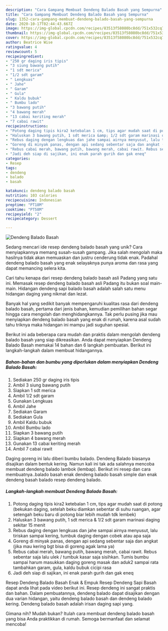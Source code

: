 ```yaml
---
description: "Cara Gampang Membuat Dendeng Balado Basah yang Sempurna"
title: "Cara Gampang Membuat Dendeng Balado Basah yang Sempurna"
slug: 1352-cara-gampang-membuat-dendeng-balado-basah-yang-sempurna
date: 2020-10-17T02:44:43.667Z
image: https://img-global.cpcdn.com/recipes/83513f58080bc8dd/751x532cq70/dendeng-balado-basah-foto-resep-utama.jpg
thumbnail: https://img-global.cpcdn.com/recipes/83513f58080bc8dd/751x532cq70/dendeng-balado-basah-foto-resep-utama.jpg
cover: https://img-global.cpcdn.com/recipes/83513f58080bc8dd/751x532cq70/dendeng-balado-basah-foto-resep-utama.jpg
author: Beatrice Wise
ratingvalue: 4
reviewcount: 5
recipeingredient:
- "250 gr daging iris tipis"
- "3 siung bawang putih"
- "1 sdt merica"
- "1/2 sdt garam"
- " Lengkuas"
- " Jahe"
- " Garam"
- " Gula"
- " Kaldu bubuk"
- " Bumbu lado"
- "3 bawang putih"
- "4 bawang merah"
- "13 cabai keriting merah"
- "7 cabai rawit"
recipeinstructions:
- "Potong daging tipis kira2 ketebalan 1 cm, tips agar mudah saat di potong (bekukan daging, setelah beku diamkan sebentar di suhu ruangan, agar setengah beku baru di potong biar lebih mudah tdk lembek)"
- "Haluskan 3 bawang putih, 1 sdt merica &amp; 1/2 sdt garam marinasi daging sekitar 15 menit"
- "Rebus daging dengan lengkuas dan jahe sampai airnya menyusut, lalu tiriskan sampai kering, tumbuk daging dengan cobek atau apa saja"
- "Goreng di minyak panas, dengan api sedang sebentar saja dan angkat (jika mau kering bgt bisa di goreng agak lama ya)"
- "Rebus cabai merah, bawang putih, bawang merah, cabai rawit. Rebus sebentar saja lalu ulek / tumbuk kasar saja sisihkan. Tumis bumbu sampai harum masukkan daging goreng masak dan aduk2 sampai rata tambahkan garam, gula, kaldu bubuk cicipi rasa"
- "Jadi deh siap di sajikan, ini enak parah gurih dan gak eneq"
categories:
- Resep
tags:
- dendeng
- balado
- basah

katakunci: dendeng balado basah 
nutrition: 103 calories
recipecuisine: Indonesian
preptime: "PT18M"
cooktime: "PT58M"
recipeyield: "2"
recipecategory: Dessert

---
```



![Dendeng Balado Basah](https://img-global.cpcdn.com/recipes/83513f58080bc8dd/751x532cq70/dendeng-balado-basah-foto-resep-utama.jpg)

Sedang mencari ide resep dendeng balado basah yang unik? Cara menyiapkannya memang susah-susah gampang. Jika salah mengolah maka hasilnya tidak akan memuaskan dan justru cenderung tidak enak. Padahal dendeng balado basah yang enak selayaknya punya aroma dan rasa yang dapat memancing selera kita.

Cari tahu kenapa dari resep dendeng balado basah asli Padang yang satu ini. Memasak resep dendeng balado basah asli Padang itu bukan soal main-main. Hidangan dendeng sapi balado basah adalah salah satu menu hidangan daging yang nikmat dan lezat.

Banyak hal yang sedikit banyak mempengaruhi kualitas rasa dari dendeng balado basah, pertama dari jenis bahan, kemudian pemilihan bahan segar hingga cara mengolah dan menghidangkannya. Tak perlu pusing jika mau menyiapkan dendeng balado basah yang enak di rumah, karena asal sudah tahu triknya maka hidangan ini mampu jadi suguhan spesial.


Berikut ini ada beberapa cara mudah dan praktis dalam mengolah dendeng balado basah yang siap dikreasikan. Anda dapat menyiapkan Dendeng Balado Basah memakai 14 bahan dan 6 langkah pembuatan. Berikut ini langkah-langkah dalam membuat hidangannya.

<!--inarticleads1-->

##### Bahan-bahan dan bumbu yang diperlukan dalam menyiapkan Dendeng Balado Basah:

1. Sediakan 250 gr daging iris tipis
1. Ambil 3 siung bawang putih
1. Siapkan 1 sdt merica
1. Ambil 1/2 sdt garam
1. Gunakan  Lengkuas
1. Ambil  Jahe
1. Sediakan  Garam
1. Sediakan  Gula
1. Ambil  Kaldu bubuk
1. Ambil  Bumbu lado
1. Siapkan 3 bawang putih
1. Siapkan 4 bawang merah
1. Gunakan 13 cabai keriting merah
1. Ambil 7 cabai rawit


Daging goreng ini lalu diberi bumbu balado. Dendeng Balado biasanya disajikan dalam bentuk kering. Namun kali ini tak ada salahnya mencoba membuat dendeng balado lambok (lembap). Berikut ini resep dan cara membuatnya..balado basah enak dendeng balado basah simple dan enak dendeng basah balado resep dendeng balado. 

<!--inarticleads2-->

##### Langkah-langkah membuat Dendeng Balado Basah:

1. Potong daging tipis kira2 ketebalan 1 cm, tips agar mudah saat di potong (bekukan daging, setelah beku diamkan sebentar di suhu ruangan, agar setengah beku baru di potong biar lebih mudah tdk lembek)
1. Haluskan 3 bawang putih, 1 sdt merica &amp; 1/2 sdt garam marinasi daging sekitar 15 menit
1. Rebus daging dengan lengkuas dan jahe sampai airnya menyusut, lalu tiriskan sampai kering, tumbuk daging dengan cobek atau apa saja
1. Goreng di minyak panas, dengan api sedang sebentar saja dan angkat (jika mau kering bgt bisa di goreng agak lama ya)
1. Rebus cabai merah, bawang putih, bawang merah, cabai rawit. Rebus sebentar saja lalu ulek / tumbuk kasar saja sisihkan. Tumis bumbu sampai harum masukkan daging goreng masak dan aduk2 sampai rata tambahkan garam, gula, kaldu bubuk cicipi rasa
1. Jadi deh siap di sajikan, ini enak parah gurih dan gak eneq


Resep Dendeng Balado Basah Enak &amp; Empuk Resep Dendeng Sapi Basah dapat anda lihat pada video berikut ini. Resep dendeng ini sangat praktis dan bahan. Dalam pembuatannya, dendeng balado dapat disajikan dengan dua varian hidangan, yaitu dendeng balado basah dan dendeng balado kering. Dendeng balado basah adalah irisan daging sapi yang. 

Gimana nih? Mudah bukan? Itulah cara membuat dendeng balado basah yang bisa Anda praktikkan di rumah. Semoga bermanfaat dan selamat mencoba!
